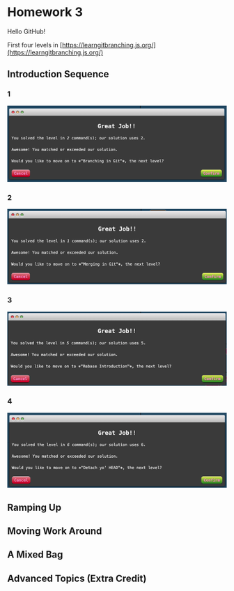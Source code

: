 # Homework 3

Hello GitHub!

First four levels in [https://learngitbranching.js.org/](https://learngitbranching.js.org/)

## Introduction Sequence

### 1

![Screenshot of completed level 1](/screenshots/Introduction_Sequence/1.png)

### 2

![Screenshot of completed level 2](/screenshots/Introduction_Sequence/2.png)

### 3

![Screenshot of completed level 2](/screenshots/Introduction_Sequence/3.png)

### 4

![Screenshot of completed level 2](/screenshots/Introduction_Sequence/4.png)

## Ramping Up

## Moving Work Around

## A Mixed Bag

## Advanced Topics (Extra Credit)
